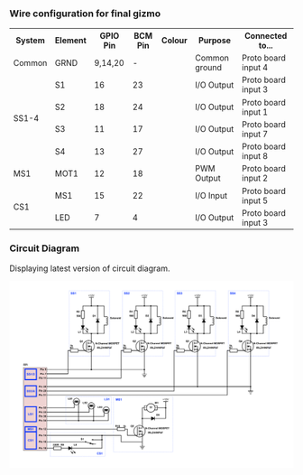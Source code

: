 ### Wire configuration for final gizmo


<table>
  <tr>
    <th>System</th>
    <th>Element</th>
    <th>GPIO Pin</th>
    <th>BCM Pin</th>
    <th>Colour</th>
    <th>Purpose</th>
    <th>Connected to...</th>
  </tr>
  <tr>
    <td>Common</td>
    <td>GRND</td>
    <td>9,14,20</td>
    <td>-</td>
    <td></td>
    <td>Common ground</td>
    <td>Proto board input 4</td>
  </tr>
  <tr>
    <td rowspan="5">SS1-4</td>
    <td>S1</td>
    <td>16</td>
    <td>23</td>
    <td></td>
    <td>I/O Output</td>
    <td>Proto board input 3</td>
  </tr>
  <tr>
    <td>S2</td>
    <td>18</td>
    <td>24</td>
    <td></td>
    <td>I/O Output</td>
    <td>Proto board input 1</td>
  </tr>
  <tr>
  </tr>
  <tr>
    <td>S3</td>
    <td>11</td>
    <td>17</td>
    <td></td>
    <td>I/O Output</td>
    <td>Proto board input 7</td>
  </tr>
  <tr>
    <td>S4</td>
    <td>13</td>
    <td>27</td>
    <td></td>
    <td>I/O Output</td>
    <td>Proto board input 8</td>
  </tr>
  <tr>
    <td>MS1</td>
    <td>MOT1</td>
    <td>12</td>
    <td>18</td>
    <td></td>
    <td>PWM Output</td>
    <td>Proto board input 2</td>
  </tr>
  <tr>
    <td rowspan="2">CS1</td>
    <td>MS1</td>
    <td>15</td>
    <td>22</td>
    <td></td>
    <td>I/O Input</td>
    <td>Proto board input 5</td>
  </tr>
  <tr>
    <td>LED</td>
    <td>7</td>
    <td>4</td>
    <td></td>
    <td>I/O Output</td>
    <td>Proto board input 3</td>
  </tr>
</table>

### Circuit Diagram

Displaying latest version of circuit diagram.

![](circuit_diagrams/complete-circuit.png)

